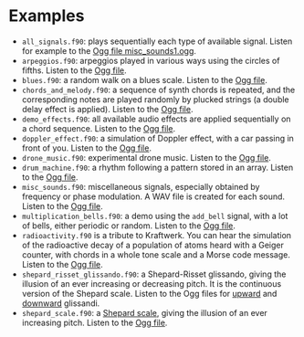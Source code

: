 # Examples

- `all_signals.f90`: plays sequentially each type of available signal. Listen for example to the [Ogg file misc_sounds1.ogg](http://magnin.plil.net/IMG/ForSynth/misc_sounds1.ogg).
- `arpeggios.f90`: arpeggios played in various ways using the circles of fifths. Listen to the [Ogg file](http://magnin.plil.net/IMG/ForSynth/arpeggios.ogg).
- `blues.f90`: a random walk on a blues scale. Listen to the [Ogg file](http://magnin.plil.net/IMG/ForSynth/blues.ogg).
- `chords_and_melody.f90`: a sequence of synth chords is repeated, and the corresponding notes are played randomly by plucked strings (a double delay effect is applied). Listen to the [Ogg file](http://magnin.plil.net/IMG/ForSynth/chords_and_melody.ogg).
- `demo_effects.f90`: all available audio effects are applied sequentially on a chord sequence. Listen to the [Ogg file](http://magnin.plil.net/IMG/ForSynth/demo_effects.ogg).
- `doppler_effect.f90`: a simulation of Doppler effect, with a car passing in front of you. Listen to the [Ogg file](http://magnin.plil.net/IMG/ForSynth/doppler_effect.ogg).
- `drone_music.f90`: experimental drone music. Listen to the [Ogg file](http://magnin.plil.net/IMG/ForSynth/drone_music.ogg).
- `drum_machine.f90`: a rhythm following a pattern stored in an array. Listen to the [Ogg file](http://magnin.plil.net/IMG/ForSynth/drum_machine.ogg).
- `misc_sounds.f90`: miscellaneous signals, especially obtained by frequency or phase modulation. A WAV file is created for each sound. Listen to the [Ogg file](http://magnin.plil.net/IMG/ForSynth/misc_sounds.ogg).
- `multiplication_bells.f90`: a demo using the `add_bell` signal, with a lot of bells, either periodic or random. Listen to the [Ogg file](http://magnin.plil.net/IMG/ForSynth/multiplication_bells.ogg).
- `radioactivity.f90` is a tribute to Kraftwerk. You can hear the simulation of the radioactive decay of a population of atoms heard with a Geiger counter, with chords in a whole tone scale and a Morse code message. Listen to the [Ogg file](http://magnin.plil.net/IMG/ForSynth/radioactivity.ogg).
- `shepard_risset_glissando.f90`: a Shepard-Risset glissando, giving the illusion of an ever increasing or decreasing pitch. It is the continuous version of the Shepard scale. Listen to the Ogg files for [upward](http://magnin.plil.net/IMG/ForSynth/shepard_risset_glissando_upward.ogg) and [downward](http://magnin.plil.net/IMG/ForSynth/shepard_risset_glissando_downward.ogg) glissandi.
- `shepard_scale.f90`: a [Shepard scale](https://en.wikipedia.org/wiki/Shepard_tone), giving the illusion of an ever increasing pitch. Listen to the [Ogg file](http://magnin.plil.net/IMG/ForSynth/shepard_scale.ogg).

